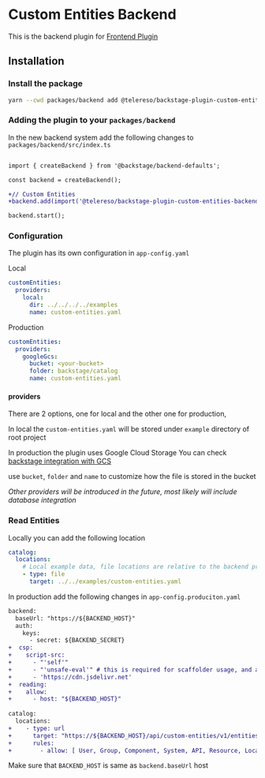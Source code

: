 # Custom Entities Backend

This is the backend plugin for [Frontend Plugin](../custom-entities/README.md)

## Installation

### Install the package

```bash
yarn --cwd packages/backend add @telereso/backstage-plugin-custom-entities-backend
```

### Adding the plugin to your `packages/backend`

In the new backend system add the following changes to `packages/backend/src/index.ts`

```diff

import { createBackend } from '@backstage/backend-defaults';

const backend = createBackend();

+// Custom Entities
+backend.add(import('@telereso/backstage-plugin-custom-entities-backend'));

backend.start();

```

### Configuration 

The plugin has its own configuration in `app-config.yaml`

Local
```yaml
customEntities:
  providers:
    local:
      dir: ../../../../examples
      name: custom-entities.yaml
```

Production
```yaml
customEntities:
  providers:
    googleGcs:
      bucket: <your-bucket>
      folder: backstage/catalog
      name: custom-entities.yaml
```

#### providers

There are 2 options, one for local and the other one for production, 

In local the `custom-entities.yaml` will be stored under `example` directory of root project

In production the plugin uses Google Cloud Storage
You can check [backstage integration with GCS](https://backstage.io/docs/integrations/google-cloud-storage/locations/)

use `bucket`, `folder` and `name` to customize how the file is stored in the bucket

_Other providers will be introduced in the future, most likely will include database integration_

### Read Entities 

Locally you can add the following location

```yaml
catalog:
  locations:
    # Local example data, file locations are relative to the backend process, typically `packages/backend`
    - type: file
      target: ../../examples/custom-entities.yaml
```

In production add the following changes in `app-config.produciton.yaml`

```diff
backend:
  baseUrl: "https://${BACKEND_HOST}"
  auth:
    keys:
      - secret: ${BACKEND_SECRET}
+  csp:
+    script-src:
+      - "'self'"
+      - "'unsafe-eval'" # this is required for scaffolder usage, and ajv validation.
+      - 'https://cdn.jsdelivr.net'
+  reading:
+    allow:
+      - host: "${BACKEND_HOST}"
        
catalog:
  locations:
+    - type: url
+      target: "https://${BACKEND_HOST}/api/custom-entities/v1/entities.yaml"
+      rules:
+        - allow: [ User, Group, Component, System, API, Resource, Location ]
```

Make sure that `BACKEND_HOST` is same as `backend.baseUrl` host